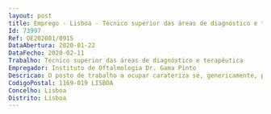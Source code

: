 ```yaml
--- 
layout: post
title: Emprego - Lisboa - Técnico superior das áreas de diagnóstico e terapêutica
Id: 73997
Ref: OE202001/0915
DataAbertura: 2020-01-22
DataFecho: 2020-02-11
Trabalho: Técnico superior das áreas de diagnóstico e terapêutica
Empregador: Instituto de Oftalmologia Dr. Gama Pinto
Descricao: O posto de trabalho a ocupar carateriza se, genericamente, pelo desempenho de funções especiais da categoria de técnico superior diagnóstico e terapêutica   Ortoptista e especificamente, pelo disposto nos artigos 5º, 6º e 9.º, todos do Decreto Lei n.º 111 2017, de 31 de agosto e, por aplicação do nº 2 do artº 20º e do nº 2 do artº 22º do mesmo diploma, também pelo disposto no artº 6º e no nº 1 do artº 7º, ambos do Decreto Lei nº 564 99, de 21 de dezembro.
CodigoPostal: 1169-019 LISBOA
Concelho: Lisboa
Distrito: Lisboa
--- 
```


